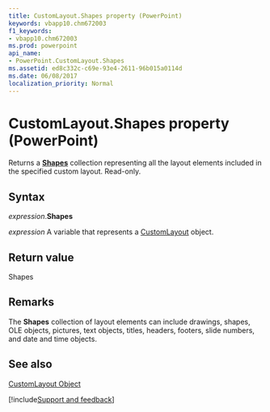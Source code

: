 ```yaml
---
title: CustomLayout.Shapes property (PowerPoint)
keywords: vbapp10.chm672003
f1_keywords:
- vbapp10.chm672003
ms.prod: powerpoint
api_name:
- PowerPoint.CustomLayout.Shapes
ms.assetid: ed8c332c-c69e-93e4-2611-96b015a0114d
ms.date: 06/08/2017
localization_priority: Normal
---
```



# CustomLayout.Shapes property (PowerPoint)

Returns a **[Shapes](PowerPoint.Shapes.md)** collection representing all the layout elements included in the specified custom layout. Read-only.


## Syntax

_expression_.**Shapes**

_expression_ A variable that represents a [CustomLayout](PowerPoint.CustomLayout.md) object.


## Return value

Shapes


## Remarks

The  **Shapes** collection of layout elements can include drawings, shapes, OLE objects, pictures, text objects, titles, headers, footers, slide numbers, and date and time objects.


## See also


[CustomLayout Object](PowerPoint.CustomLayout.md)

[!include[Support and feedback](~/includes/feedback-boilerplate.md)]